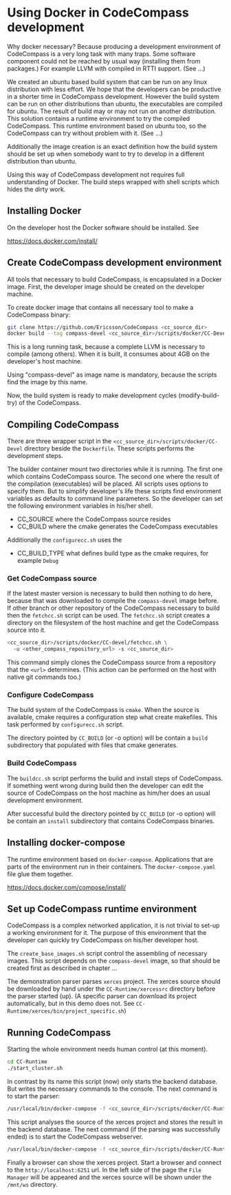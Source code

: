 # Using Docker in CodeCompass development

Why docker necessary? Because producing a development environment of CodeCompass
is a very long task with many traps. Some software component could not be
reached by usual way (installing them from packages.) For example LLVM with
compiled in RTTI support. (See ...)

We created an ubuntu based build system that can be run on any linux
distribution with less effort. We hope that the developers can be productive in
a shorter time in CodeCompass development. However the build system can be run
on other distributions than ubuntu, the executables are compiled for ubuntu.
The result of build may or may not run on another distribution. This solution
contains a runtime environment to try the compiled CodeCompass. This runtime
environment based on ubuntu too, so the CodeCompass can try without problem with
it. (See ...)

Additionally the image creation is an
exact definition how the build system should be set up when somebody want to try
to develop in a different distribution than ubuntu.

Using this way of CodeCompass development not requires full understanding of
Docker. The build steps wrapped with shell scripts which hides the dirty work.

## Installing Docker

On the developer host the Docker software should be installed. See

https://docs.docker.com/install/

## Create CodeCompass development environment

All tools that necessary to build CodeCompass, is encapsulated in a Docker
image. First, the developer image should be created on the developer machine.

To create docker image that contains all necessary tool to make a CodeCompass
binary:

```bash
git clone https://github.com/Ericsson/CodeCompass <cc_source_dir>
docker build --tag compass-devel <cc_source_dir>/scripts/docker/CC-Devel
```

This is a long running task, because a complete LLVM is necessary to compile
(among others). When it is built, it consumes about 4GB on the developer's host
machine.

Using "compass-devel" as image name is mandatory, because the scripts find the
image by this name.

Now, the build system is ready to make development cycles (modify-build-try) of
the CodeCompass.

## Compiling CodeCompass

There are three wrapper script in the
``<cc_source_dir>/scripts/docker/CC-Devel`` directory beside the ``Dockerfile``.
These scripts performs the development steps.

The builder container mount two directories while it is running. The first one
which contains CodeCompass source. The second one where the result of the
compilation (executables) will be placed. All scripts uses options to specify
them. But to simplify developer's life these scripts find environment variables
as defaults to command line parameters. So the developer can set the following environment variables in his/her shell.

- CC_SOURCE where the CodeCompass source resides
- CC_BUILD where the cmake generates the CodeCompass executables

Additionally the ``configurecc.sh`` uses the

- CC_BUILD_TYPE what defines build type as the cmake requires, for example
``Debug``

### Get CodeCompass source

If the latest master version is necessary to build then nothing to do here,
because that was downloaded to compile the ``compass-devel`` image before. If
other branch or other repository of the CodeCompass necessary to build then the
``fetchcc.sh`` script can be used. The ``fetchcc.sh`` script creates a directory
on the filesystem of the host machine and get the CodeCompass source into it.

```bash
<cc_source_dir>/scripts/docker/CC-devel/fetchcc.sh \
  -u <other_compass_repository_url> -s <cc_source_dir>
```

This command simply clones the CodeCompass source from a repository that the
``<url>`` determines. (This action can be performed on the host with native git
commands too.)

### Configure CodeCompass

The build system of the CodeCompass is ``cmake``. When the source is available,
cmake requires a configuration step what create makefiles. This task performed
by ``configurecc.sh`` script.

The directory pointed by ``CC_BUILD`` (or -o option) will be contain a ``build``
subdirectory that populated with files that cmake generates.

### Build CodeCompass

The ``buildcc.sh`` script performs the build and install steps of CodeCompass. If
something went wrong during build then the developer can edit the source of
CodeCompass on the host machine as him/her does an usual development environment.

After successful build the directory pointed by ``CC_BUILD`` (or -o option)
will be contain an ``install`` subdirectory that contains CodeCompass binaries.

## Installing docker-compose

The runtime environment based on ``docker-compose``. Applications that are parts
of the environment run in their containers. The ``docker-compose.yaml`` file
glue them together.

https://docs.docker.com/compose/install/

## Set up CodeCompass runtime environment

CodeCompass is a complex networked application, it is not trivial to set-up a
working environment for it. The purpose of this environment that the developer
can quickly try CodeCompass on his/her developer host.

The ``create_base_images.sh`` script control the assembling of necessary images.
This script depends on the ``compass-devel`` image, so that should be created
first as described in chapter ...

The demonstration parser parses ``xerces`` project. The xerces source should be
downloaded by hand under the ``CC-Runtime/xercessrc`` directory before the parser
started (up). (A specific parser can download its project automatically, but in
this demo does not. See ``CC-Runtime/xerces/bin/project_specific.sh``)

## Running CodeCompass

Starting the whole environment needs human control (at this moment).

```bash
cd CC-Runtime
./start_cluster.sh
```

In contrast by its name this script (now) only starts the backend database. But
writes the necessary commands to the console. The next command is to start the
parser:

```bash
/usr/local/bin/docker-compose -f <cc_source_dir>/scripts/docker/CC-Runtime/docker-compose.yaml up xercesparser
```

This script analyses the source of the xerces project and stores the result in the backend database. The next command (if the parsing was successfully ended) is to
start the CodeCompass webserver.

```bash
/usr/local/bin/docker-compose -f <cc_source_dir>/scripts/docker/CC-Runtime/docker-compose.yaml up webserver
```

Finally a browser can show the xerces project. Start a browser and connect to the
``http://localhost:6251`` url. In the left side of the page the ``File Manager``
will be appeared and the xerces source will be shown under the ``/mnt/ws``
directory.